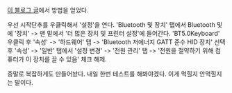 [이 블로그 글](https://blog.naver.com/PostView.naver?blogId=h_hoh&logNo=222144958954)에서 방법을 얻었다.

우선 시작단추를 우클릭해서 '설정'을 연다.
'Bluetooth 및 장치' 탭에서 Bluetooth  및에 '장치' -> 맨 밑에서 '더 많은 장치 및 프린터 설정'에 들어간다.
'BT5.0Keyboard' 우클릭 후 '속성' -> '하드웨어' 탭 -> 'Bluetooth 저에너지 GATT 준수 HID 장치' 선택 후 '속성' -> '일반' 탭에서 '설정 변경' -> '전원 관리' 탭 -> '전원을 절약하기 위해 컴퓨터가 이 장치를 끌 수 있음' 체크 해제.

증말로 복잡하게도 만들어놨다. 내일 한번 테스트를 해봐야겠다. 이게 먹힐지 안먹힐지는 말이다.